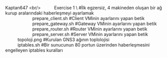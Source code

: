 Kaptan647 \<br/>
&nbsp;&nbsp;&nbsp;&nbsp;&nbsp;&nbsp;&nbsp;&nbsp;&nbsp;&nbsp;Exercise 1 \ #İlk egzersiz, 4 makineden oluşan bir ağ kurup aralarındaki haberleşmeyi ayarlamak<br/>
&nbsp;&nbsp;&nbsp;&nbsp;&nbsp;&nbsp;&nbsp;&nbsp;&nbsp;&nbsp;&nbsp;&nbsp;&nbsp;&nbsp;&nbsp;&nbsp;&nbsp;&nbsp;&nbsp;&nbsp;&nbsp;&nbsp;prepare_client.sh #Client VMinin ayarlarını yapan betik<br/>
&nbsp;&nbsp;&nbsp;&nbsp;&nbsp;&nbsp;&nbsp;&nbsp;&nbsp;&nbsp;&nbsp;&nbsp;&nbsp;&nbsp;&nbsp;&nbsp;&nbsp;&nbsp;&nbsp;&nbsp;&nbsp;&nbsp;prepare_gateway.sh #Gateway VMinin ayarlarını yapan betik<br/>
&nbsp;&nbsp;&nbsp;&nbsp;&nbsp;&nbsp;&nbsp;&nbsp;&nbsp;&nbsp;&nbsp;&nbsp;&nbsp;&nbsp;&nbsp;&nbsp;&nbsp;&nbsp;&nbsp;&nbsp;&nbsp;&nbsp;prepare_router.sh #Router VMinin ayarlarını yapan betik<br/>
&nbsp;&nbsp;&nbsp;&nbsp;&nbsp;&nbsp;&nbsp;&nbsp;&nbsp;&nbsp;&nbsp;&nbsp;&nbsp;&nbsp;&nbsp;&nbsp;&nbsp;&nbsp;&nbsp;&nbsp;&nbsp;&nbsp;prepare_server.sh #Server VMinin ayarlarını yapan betik<br/>
&nbsp;&nbsp;&nbsp;&nbsp;&nbsp;&nbsp;&nbsp;&nbsp;&nbsp;&nbsp;topoloji.png #Kurulan GNS3 ağının toplolojisi<br/>
&nbsp;&nbsp;&nbsp;&nbsp;&nbsp;&nbsp;&nbsp;&nbsp;&nbsp;&nbsp;iptables.sh #Bir sunucunun 80 portun üzerinden haberleşmesini engelleyen iptables kuralları<br/>
